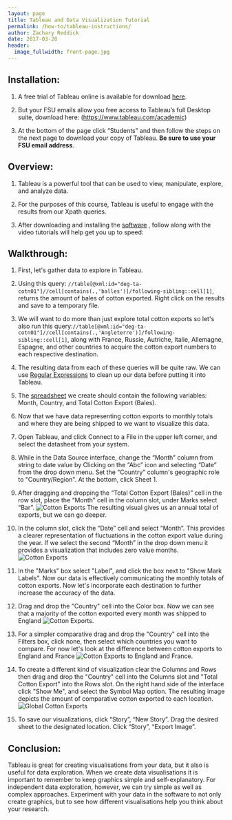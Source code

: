 ```yaml
---
layout: page
title: Tableau and Data Visualization Tutorial
permalink: /how-to/tableau-instructions/
author: Zachary Reddick
date: 2017-03-28
header:
  image_fullwidth: front-page.jpg
---
```

## Installation:
1. A free trial of Tableau online is available for download [here](https://www.tableau.com/products/trial).

2. But your FSU emails allow you free access to Tableau’s full Desktop suite,
download here: (https://www.tableau.com/academic)

3. At the bottom of the page click “Students” and then follow the steps on the
next page to download your copy of Tableau. **Be sure to use your FSU email address**.


## Overview:

1. Tableau is a powerful tool that can be used to view, manipulate, explore, and
analyze data.

2. For the purposes of this course, Tableau is useful to engage with the results
 from our Xpath queries.

3. After downloading and installing the [software](https://onlinehelp.tableau.com/current/guides/get-started-tutorial/en-us/get-started-tutorial-home.html)
, follow along with the video tutorials will help get you up to speed:


## Walkthrough:

1. First, let's gather data to explore in Tableau.

2. Using this query: `//table[@xml:id="deg-ta-cotn01"]//cell[contains(.,'balles')]/following-sibling::cell[1]`, returns the amount of bales of cotton exported. Right click on the results and save to a temporary file.

3. We will want to do more than just explore total cotton exports so let's also run this query:`//table[@xml:id="deg-ta-cotn01"]//cell[contains(.,'Angleterre')]/following-sibling::cell[1]`, along with France, Russie, Autriche, Italie, Allemagne, Espagne, and other countries to acquire the cotton export numbers to each respective destination.

4. The resulting data from each of these queries will be quite raw. We can use [Regular Expressions](https://dig-eg-gaz.github.io/how-to/regular-expression-instructions/) to clean up our data before putting it into Tableau.

5. The [spreadsheet](https://raw.githubusercontent.com/dig-eg-gaz/samples/master/cotton-exports.xlsx) we create should contain the following variables: Month, Country, and Total Cotton Export (Bales).

6. Now that we have data representing cotton exports to monthly totals and where they are being shipped to we want to visualize this data.

7. Open Tableau, and click Connect to a File in the upper left corner, and select the datasheet from your system.

8. While in the Data Source interface, change the “Month” column from string to date value by Clicking on the “Abc” icon and selecting “Date” from the drop down menu. Set the “Country” column's geographic role to "Country/Region". At the bottom, click Sheet 1.

9. After dragging and dropping the “Total Cotton Export (Bales)” cell in the row slot, place the “Month” cell in the column slot, under Marks select “Bar”. ![Cotton Exports](https://github.com/dig-eg-gaz/dig-eg-gaz.github.io/blob/master/images/1905-cotton-export-total.png?raw=true) The resulting visual gives us an annual total of exports, but we can go deeper.

10. In the column slot, click the “Date” cell and select “Month”. This provides a clearer representation of fluctuations in the cotton export value during the year. If we select the second “Month” in the drop down menu it provides a visualization that includes zero value months.![Cotton Exports](https://github.com/dig-eg-gaz/dig-eg-gaz.github.io/blob/master/images/1905-monthly-cotton-exports.png?raw=true)

11. In the "Marks" box select "Label", and click the box next to "Show Mark Labels". Now our data is effectively communicating the monthly totals of cotton exports. Now let's incorporate each destination to further increase the accuracy of the data.

12. Drag and drop the "Country" cell into the Color box. Now we can see that a majority of the cotton exported every month was shipped to England ![Cotton Exports](https://github.com/dig-eg-gaz/dig-eg-gaz.github.io/blob/master/images/cotton-exports-by-country.png?raw=true).

13. For a simpler comparative drag and drop the "Country" cell into the Filters box, click none, then select which countries you want to compare. For now let's look at the difference between cotton exports to England and France ![Cotton Exports to England and France](https://github.com/dig-eg-gaz/dig-eg-gaz.github.io/blob/master/images/cotton-exports-england-france.png?raw=true).

14. To create a different kind of visualization clear the Columns and Rows then drag and drop the "Country" cell into the Columns slot and "Total Cotton Export" into the Rows slot. On the right hand side of the interface click "Show Me", and select the Symbol Map option. The resulting image depicts the amount of comparative cotton exported to each location. ![Global Cotton Exports](https://github.com/dig-eg-gaz/dig-eg-gaz.github.io/blob/master/images/global-cotton-exports.png?raw=true)

15. To save our visualizations, click “Story”, “New Story”. Drag the desired sheet to the designated location. Click “Story”, “Export Image”.


## Conclusion:

Tableau is great for creating visualisations from your data, but it also is useful for data exploration. When we create data visualisations it is important to remember to keep graphics simple and self-explanatory. For independent data exploration, however, we can try simple as well as complex approaches. Experiment with your data in the software to not only create graphics, but to see how different visualisations help you think about your research.
